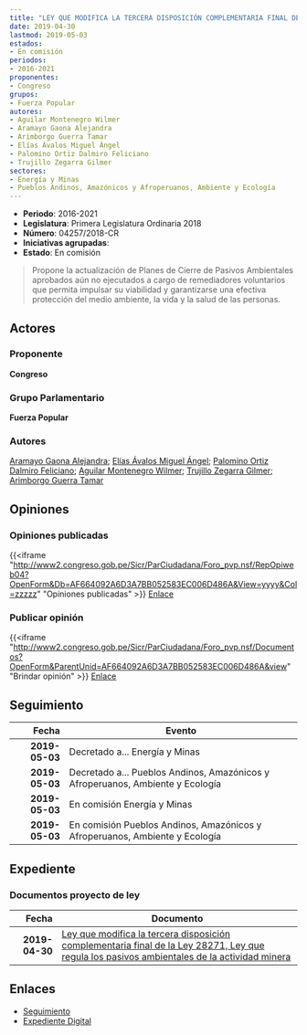 ```yaml
---
title: "LEY QUE MODIFICA LA TERCERA DISPOSICIÓN COMPLEMENTARIA FINAL DE LA LEY 2827, LEY QUE REGULA LOS PASIVOS AMBIENTALES DE LA ACTIVIDAD MINERA"
date: 2019-04-30
lastmod: 2019-05-03
estados:
- En comisión
periodos:
- 2016-2021
proponentes:
- Congreso
grupos:
- Fuerza Popular
autores:
- Aguilar Montenegro Wilmer
- Aramayo Gaona Alejandra
- Arimborgo Guerra Tamar
- Elías Ávalos Miguel Ángel
- Palomino Ortiz Dalmiro Feliciano
- Trujillo Zegarra Gilmer
sectores:
- Energía y Minas
- Pueblos Andinos, Amazónicos y Afroperuanos, Ambiente y Ecología
---
```

- **Periodo**: 2016-2021
- **Legislatura**: Primera Legislatura Ordinaria 2018
- **Número**: 04257/2018-CR
- **Iniciativas agrupadas**: 
- **Estado**: En comisión

> Propone la actualización de Planes de Cierre de Pasivos Ambientales aprobados aún no ejecutados a cargo de remediadores voluntarios que permita impulsar su viabilidad y garantizarse una efectiva protección del medio ambiente, la vida y la salud de las personas.


## Actores

### Proponente

**Congreso**

### Grupo Parlamentario

**Fuerza Popular**

### Autores

[Aramayo Gaona Alejandra](mailto:mailto:maramayo@congreso.gob.pe); [Elías Ávalos Miguel Ángel](mailto:mailto:melias@congreso.gob.pe); [Palomino Ortiz Dalmiro Feliciano](mailto:mailto:dfpalomino@congreso.gob.pe); [Aguilar Montenegro Wilmer](mailto:mailto:waguilar@congreso.gob.pe); [Trujillo Zegarra Gilmer](mailto:mailto:gtrujilloz@congreso.gob.pe); [Arimborgo Guerra Tamar](mailto:mailto:tarimborgo@congreso.gob.pe)

## Opiniones

### Opiniones publicadas

{{<iframe "http://www2.congreso.gob.pe/Sicr/ParCiudadana/Foro_pvp.nsf/RepOpiweb04?OpenForm&Db=AF664092A6D3A7BB052583EC006D486A&View=yyyy&Col=zzzzz" "Opiniones publicadas" >}}
[Enlace](http://www2.congreso.gob.pe/Sicr/ParCiudadana/Foro_pvp.nsf/RepOpiweb04?OpenForm&Db=AF664092A6D3A7BB052583EC006D486A&View=yyyy&Col=zzzzz)

### Publicar opinión

{{<iframe "http://www2.congreso.gob.pe/Sicr/ParCiudadana/Foro_pvp.nsf/Documentos?OpenForm&ParentUnid=AF664092A6D3A7BB052583EC006D486A&view" "Brindar opinión" >}}
[Enlace](http://www2.congreso.gob.pe/Sicr/ParCiudadana/Foro_pvp.nsf/Documentos?OpenForm&ParentUnid=AF664092A6D3A7BB052583EC006D486A&view)


## Seguimiento

| Fecha | Evento |
|------:|--------|
| **2019-05-03** | Decretado a... Energía y Minas |
| **2019-05-03** | Decretado a... Pueblos Andinos, Amazónicos y Afroperuanos, Ambiente y Ecología |
| **2019-05-03** | En comisión Energía y Minas |
| **2019-05-03** | En comisión Pueblos Andinos, Amazónicos y Afroperuanos, Ambiente y Ecología |

## Expediente

### Documentos proyecto de ley

| Fecha | Documento |
|------:|-----------|
| **2019-04-30** | [Ley que modifica la tercera disposición complementaria final de la Ley 28271, Ley que regula los pasivos ambientales de la actividad minera](http://www.leyes.congreso.gob.pe/Documentos/2016_2021/Proyectos_de_Ley_y_de_Resoluciones_Legislativas/PL0425720190430.pdf) |

## Enlaces

- [Seguimiento](http://www2.congreso.gob.pe/Sicr/TraDocEstProc/CLProLey2016.nsf/f7fff46988ca05b1052578e100829cc7/75b2fc6d8747b2e3052583ec0063858e?OpenDocument)
- [Expediente Digital](http://www2.congreso.gob.pe/Sicr/TraDocEstProc/Expvirt_2011.nsf/visbusqptramdoc1621/04257?opendocument)

